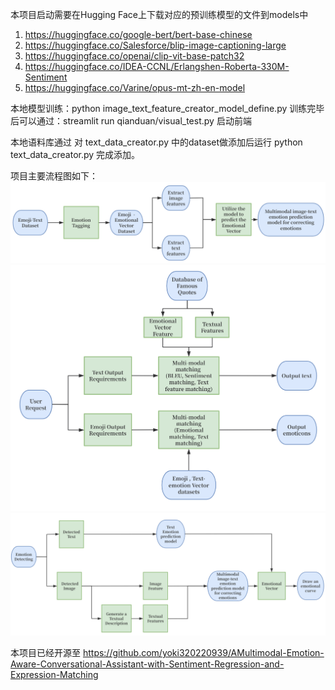 本项目启动需要在Hugging Face上下载对应的预训练模型的文件到models中
1. https://huggingface.co/google-bert/bert-base-chinese
2. https://huggingface.co/Salesforce/blip-image-captioning-large
3. https://huggingface.co/openai/clip-vit-base-patch32
4. https://huggingface.co/IDEA-CCNL/Erlangshen-Roberta-330M-Sentiment
5. https://huggingface.co/Varine/opus-mt-zh-en-model

本地模型训练：python image_text_feature_creator_model_define.py
训练完毕后可以通过：streamlit run qianduan/visual_test.py 启动前端

本地语料库通过 对 text_data_creator.py 中的dataset做添加后运行 python text_data_creator.py 完成添加。

项目主要流程图如下：
![alt text](cd543eaa9298b86a717d6f2a16d9bb3b.png)
![alt text](ca45861da8012f04afff1d0697890c65.png)
![alt text](c848170f54f6ffd0bd74c7a9cecdf3b0.png)

本项目已经开源至 https://github.com/yoki320220939/AMultimodal-Emotion-Aware-Conversational-Assistant-with-Sentiment-Regression-and-Expression-Matching